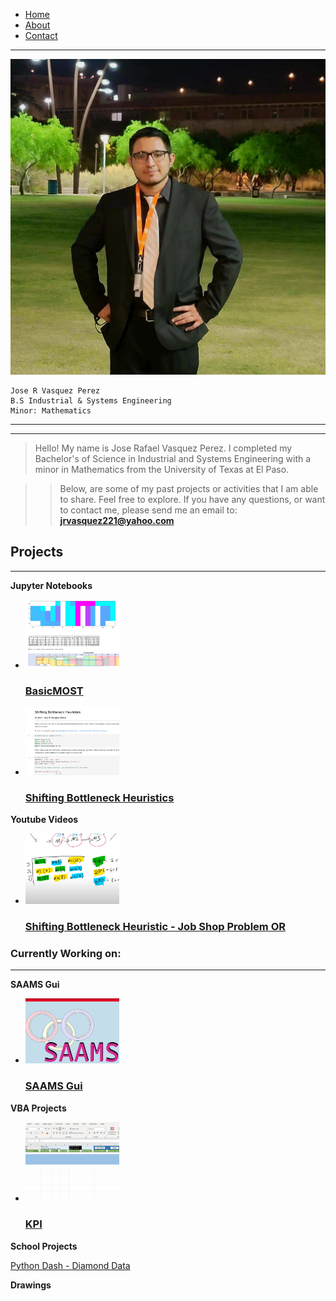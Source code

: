 <div>
    <ul class="nav">
        <li class="nav"><a href="https://jrvasquez3.github.io/joservasquezperez/">Home</a></li>
        <li class="nav"><a href="https://jrvasquez3.github.io/joservasquezperez/about">About</a></li>
        <li class="nav"><a href="https://jrvasquez3.github.io/joservasquezperez/contact">Contact</a></li>
    </ul>
</div>

------------------------------------


<link rel="stylesheet" href="styles.css">
<img src="pfppic.jpg" class="callout"/> 

    Jose R Vasquez Perez
    B.S Industrial & Systems Engineering
    Minor: Mathematics

------------------------------------
------------------------------------

> Hello! My name is Jose Rafael Vasquez Perez. I completed my Bachelor's of Science in Industrial and Systems Engineering with a minor in Mathematics from the University of Texas at El Paso. 

> > Below, are some of my past projects or activities that I am able to share. Feel free to explore. If you have any questions, or want to contact me, please send me an email to:  **jrvasquez221@yahoo.com**


## Projects
--------------------------


**Jupyter Notebooks**
<div>
    <ul class="nav">
        <li class="nav">
            <a href="https://jrvasquez3.github.io/joservasquezperez/Jupyter/BasicMost.html">
                <img src="jupyter_basic.jpg" alt="BasicMost" style="max-width: 150px; width:90%"><h3>BasicMOST</h3>
            </a>
        </li>
        <li class="nav">
            <a href="https://jrvasquez3.github.io/joservasquezperez/Jupyter/shifting_bottleneck.html">
                <img src="jupyter_shift.jpg" alt="bottleneck" style="max-width: 150px; width: 90%"><h3>Shifting Bottleneck Heuristics</h3>
            </a>
        </li>
    </ul>
</div>


**Youtube Videos**

<div>
    <ul class="nav">
        <li class="nav">
            <a href="https://www.youtube.com/watch?v=fRoRHd4Z7M4">
                <img src="youtube_shift.jpg" alt="bottleneck" style="max-width: 150px; width:90%"><h3>Shifting Bottleneck Heuristic - Job Shop Problem OR</h3>
            </a>
        </li>
    </ul>
</div>





### Currently Working on:

----------------------------------


**SAAMS Gui**

<div>
    <ul class="nav">
        <li class="nav">
            <a href="https://github.com/jrvasquez3/SAAMS_Gui#readme">
                <img src="saams.jpg" alt="SAAMS Gui" style="max-width: 150px; width:90%"><h3>SAAMS Gui</h3>
            </a>
        </li>
    </ul>
</div>


**VBA Projects**

<div>
    <ul class="nav">
        <li class="nav">
            <a href="https://jrvasquez3.github.io/joservasquezperez/VBA/KPI">
                <img src="vba_kpi.jpg" alt="KPI" style="max-width: 150px; width:90%"><h3>KPI</h3>
            </a>
        </li>
    </ul>
</div>







**School Projects**

<a style="list-style-type: none" href="https://diamond-app-jose-vasquez.herokuapp.com/">Python Dash - Diamond Data</a>

**Drawings**
